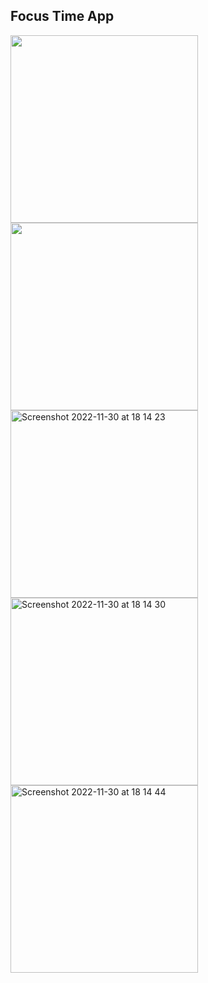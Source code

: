 ## Focus Time App

<img src="https://user-images.githubusercontent.com/52853280/204836501-f671ac2a-f617-423c-91b9-178f307bd851.png" width="300"/>
<img  src="https://user-images.githubusercontent.com/52853280/204837122-0b7a6b66-39e8-40c9-b1cd-be91d99bdfd4.png" width="300"/>
<img width="300" alt="Screenshot 2022-11-30 at 18 14 23" src="https://user-images.githubusercontent.com/52853280/204837393-c4da33a7-85bc-427d-a601-213205826f05.png">
<img width="300" alt="Screenshot 2022-11-30 at 18 14 30" src="https://user-images.githubusercontent.com/52853280/204837527-bd7c40e6-5717-4942-9019-9001ee8c55a5.png">

<img width="300" alt="Screenshot 2022-11-30 at 18 14 44" src="https://user-images.githubusercontent.com/52853280/204837492-524ec1e4-253a-445f-beb4-1ebb12b7a14e.png">


